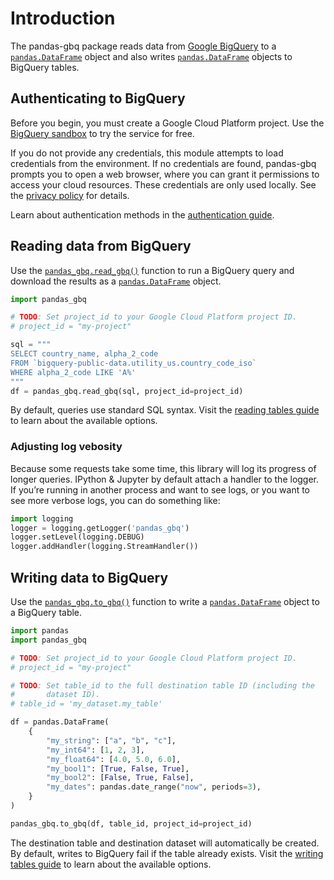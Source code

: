 # Introduction

The pandas-gbq package reads data from [Google BigQuery](https://cloud.google.com/bigquery/docs/) to a [`pandas.DataFrame`](https://pandas.pydata.org/pandas-docs/stable/reference/api/pandas.DataFrame.html#pandas.DataFrame)
object and also writes [`pandas.DataFrame`](https://pandas.pydata.org/pandas-docs/stable/reference/api/pandas.DataFrame.html#pandas.DataFrame) objects to BigQuery tables.

## Authenticating to BigQuery

Before you begin, you must create a Google Cloud Platform project. Use the
[BigQuery sandbox](https://cloud.google.com/bigquery/docs/sandbox) to try
the service for free.

If you do not provide any credentials, this module attempts to load
credentials from the environment. If no credentials are found, pandas-gbq
prompts you to open a web browser, where you can grant it permissions to
access your cloud resources. These credentials are only used locally. See the
[privacy policy](privacy.md) for details.

Learn about authentication methods in the [authentication guide](howto/authentication.md).

## Reading data from BigQuery

Use the [`pandas_gbq.read_gbq()`](api.md#pandas_gbq.read_gbq) function to run a BigQuery query and
download the results as a [`pandas.DataFrame`](https://pandas.pydata.org/pandas-docs/stable/reference/api/pandas.DataFrame.html#pandas.DataFrame) object.

```python
import pandas_gbq

# TODO: Set project_id to your Google Cloud Platform project ID.
# project_id = "my-project"

sql = """
SELECT country_name, alpha_2_code
FROM `bigquery-public-data.utility_us.country_code_iso`
WHERE alpha_2_code LIKE 'A%'
"""
df = pandas_gbq.read_gbq(sql, project_id=project_id)
```

By default, queries use standard SQL syntax. Visit the [reading tables
guide](reading.md) to learn about the available options.

### Adjusting log vebosity

Because some requests take some time, this library will log its progress of
longer queries. IPython & Jupyter by default attach a handler to the logger.
If you’re running in another process and want to see logs, or you want to see
more verbose logs, you can do something like:

```python
import logging
logger = logging.getLogger('pandas_gbq')
logger.setLevel(logging.DEBUG)
logger.addHandler(logging.StreamHandler())
```

## Writing data to BigQuery

Use the [`pandas_gbq.to_gbq()`](api.md#pandas_gbq.to_gbq) function to write a
[`pandas.DataFrame`](https://pandas.pydata.org/pandas-docs/stable/reference/api/pandas.DataFrame.html#pandas.DataFrame) object to a BigQuery table.

```python
import pandas
import pandas_gbq

# TODO: Set project_id to your Google Cloud Platform project ID.
# project_id = "my-project"

# TODO: Set table_id to the full destination table ID (including the
#       dataset ID).
# table_id = 'my_dataset.my_table'

df = pandas.DataFrame(
    {
        "my_string": ["a", "b", "c"],
        "my_int64": [1, 2, 3],
        "my_float64": [4.0, 5.0, 6.0],
        "my_bool1": [True, False, True],
        "my_bool2": [False, True, False],
        "my_dates": pandas.date_range("now", periods=3),
    }
)

pandas_gbq.to_gbq(df, table_id, project_id=project_id)
```

The destination table and destination dataset will automatically be created.
By default, writes to BigQuery fail if the table already exists. Visit the
[writing tables guide](writing.md) to learn about the available options.
